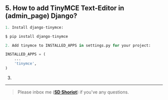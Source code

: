 ## 5. How to add TinyMCE Text-Editor in (admin_page) Django?

```python
1. Install django-tinymce:

$ pip install django-tinymce
```

```python
2. Add tinymce to INSTALLED_APPS in settings.py for your project:

INSTALLED_APPS = (
    ...
    'tinymce',
)
```

3. 



---

> Please inbox me (**[SD Shoriot](https://www.facebook.com/shoriot)**) if you've any questions. 
